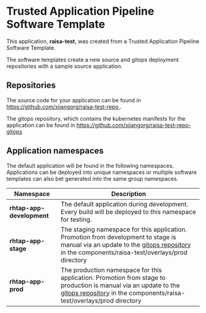 # Trusted Application Pipeline Software Template

This application, **raisa-test**, was created from a Trusted Application Pipeline Software Template.

The software templates create a new source and gitops deployment repositories with a sample source application. 

## Repositories

The source code for your application can be found in [https://github.com/xjiangorg/raisa-test-repo ](https://github.com/xjiangorg/raisa-test-repo ).
 
The gitops repository, which contains the kubernetes manifests for the application can be found in 
[https://github.com/xjiangorg/raisa-test-repo-gitops ](https://github.com/xjiangorg/raisa-test-repo-gitops ) 

## Application namespaces 

The default application will be found in the following namespaces. Applications can be deployed into unique namespaces or multiple software templates can also bet generated into the same group namespaces.  

|  Namespace   |  Description   |  
| -------- | -------- |   
| **rhtap-app-development** | The default application during development. Every build will be deployed to this namespace for testing. | 
| **rhtap-app-stage** | The staging namespace for this application. Promotion from development to stage is manual via an update to the [gitops repository](https://github.com/xjiangorg/raisa-test-repo-gitops ) in the components/raisa-test/overlays/prod directory |  
| **rhtap-app-prod** | The production namespace for this application. Promotion from stage to production is manual via an update to the [gitops repository](https://github.com/xjiangorg/raisa-test-repo-gitops ) in the components/raisa-test/overlays/prod directory | 